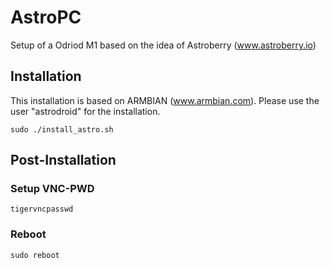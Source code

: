 # AstroPC

Setup of a Odriod M1 based on the idea of Astroberry (www.astroberry.io)

## Installation

This installation is based on ARMBIAN (www.armbian.com). Please use the user "astrodroid" for the installation.

```
sudo ./install_astro.sh
```

## Post-Installation

### Setup VNC-PWD

```
tigervncpasswd
```

### Reboot

```
sudo reboot
```

